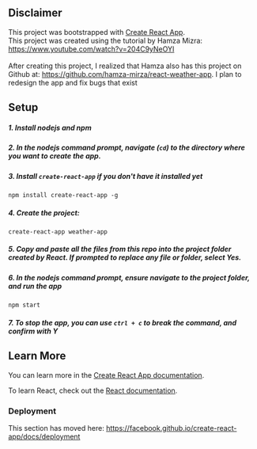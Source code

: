 ## Disclaimer
This project was bootstrapped with [Create React App](https://github.com/facebook/create-react-app). <br/>
This project was created using the tutorial by Hamza Mizra:  https://www.youtube.com/watch?v=204C9yNeOYI  <br/><br/>
After creating this project, I realized that Hamza also has this project on Github at: https://github.com/hamza-mirza/react-weather-app. I plan to redesign the app and fix bugs that exist 


## Setup
##### 1. Install nodejs and npm
##### 2. In the nodejs command prompt, navigate (`cd`) to the directory where you want to create the app.
##### 3. Install `create-react-app` if you don't have it installed yet 
```shell
npm install create-react-app -g
```
##### 4. Create the project:
```shell
create-react-app weather-app
```
##### 5. Copy and paste all the files from this repo into the project folder created by React. If prompted to replace any file or folder, select Yes. 

##### 6. In the nodejs command prompt, ensure navigate to the project folder, and run the app
```shell
npm start
```
##### 7. To stop the app, you can use `ctrl + c` to break the command, and confirm with Y


## Learn More

You can learn more in the [Create React App documentation](https://facebook.github.io/create-react-app/docs/getting-started).

To learn React, check out the [React documentation](https://reactjs.org/).

### Deployment

This section has moved here: https://facebook.github.io/create-react-app/docs/deployment
